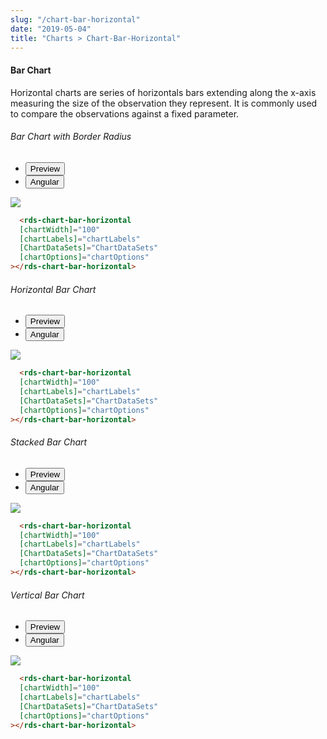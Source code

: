 ```yaml
---
slug: "/chart-bar-horizontal"
date: "2019-05-04"
title: "Charts > Chart-Bar-Horizontal"
---
```

<!-- CSS only -->
<link href="https://cdn.jsdelivr.net/npm/bootstrap@5.1.3/dist/css/bootstrap.min.css" rel="stylesheet" integrity="sha384-1BmE4kWBq78iYhFldvKuhfTAU6auU8tT94WrHftjDbrCEXSU1oBoqyl2QvZ6jIW3" crossorigin="anonymous">
<link rel="stylesheet" href="../assets/css/style-elements.css">

#### Bar Chart

<p class="">Horizontal charts are series of horizontals bars extending along the x-axis measuring the size of the observation they represent. It is commonly used to compare the observations against a fixed parameter.</p>

<!-- Bar Chart with Border Radius -->

<section class="py-4">
    <h6>Bar Chart with Border Radius</h6>
    <div class="py-3">
      <div class="cust-tabs">
        <ul class="nav nav-tabs" id="myTab" role="tablist">
          <li class="nav-item" role="presentation">
            <button class="nav-link active" id="PreviewBorder-tab" data-bs-toggle="tab" data-bs-target="#PreviewBorder" type="button" role="tab" aria-controls="PreviewBorder" aria-selected="true">Preview </button>
          </li>
          <li class="nav-item" role="presentation">
            <button class="nav-link" id="AngularBorder-tab" data-bs-toggle="tab" data-bs-target="#AngularBorder" type="button" role="tab" aria-controls="AngularBorder" aria-selected="false"><i class="bi bi-code-slash" style="font-size:1.0rem"></i>Angular</button>
          </li>
        </ul>
      </div>
      <div class="tab-content card border" id="myTabContent">
        <div class="tab-pane fade show active" id="PreviewBorder" role="tabpanel" aria-labelledby="PreviewBorder-tab">
         <div class="contents p-5">
              <div class="row">
                <div class="col-md-12">
                  <img src="/images/bar-chart-with-border-radius.png" class="img-fluid w-50">
                </div> 
               </div>
           </div>
                       
  </div>
         <div class="tab-pane fade show" id="AngularBorder" role="tabpanel" aria-labelledby="AngularBorder-tab">
          <div class="contents bg-code">
<div class="row m-0">

```html
  <rds-chart-bar-horizontal
  [chartWidth]="100"
  [chartLabels]="chartLabels"
  [ChartDataSets]="ChartDataSets"
  [chartOptions]="chartOptions"
></rds-chart-bar-horizontal>
```

</div>
          </div>
        </div>
      </div>
    </div>
  </section>

<!-- Horizontal Bar Chart -->

<section class="py-4">
    <h6>Horizontal Bar Chart</h6>
    <div class="py-3">
      <div class="cust-tabs">
        <ul class="nav nav-tabs" id="myTab" role="tablist">
          <li class="nav-item" role="presentation">
            <button class="nav-link active" id="PreviewBasic-tab" data-bs-toggle="tab" data-bs-target="#PreviewBasic" type="button" role="tab" aria-controls="PreviewBasic" aria-selected="true">Preview </button>
          </li>
          <li class="nav-item" role="presentation">
            <button class="nav-link" id="AngularBasic-tab" data-bs-toggle="tab" data-bs-target="#AngularBasic" type="button" role="tab" aria-controls="AngularBasic" aria-selected="false"><i class="bi bi-code-slash" style="font-size:1.0rem"></i>Angular</button>
          </li>
        </ul>
      </div>
      <div class="tab-content card border" id="myTabContent">
        <div class="tab-pane fade show active" id="PreviewBasic" role="tabpanel" aria-labelledby="PreviewBasic-tab">
         <div class="contents p-5">
              <div class="row">
                <div class="col-md-12">
                  <img src="/images/horizontal-bar-chart.png" class="img-fluid w-50">
                </div> 
               </div>
           </div>
                       
  </div>
         <div class="tab-pane fade show" id="AngularBasic" role="tabpanel" aria-labelledby="AngularBasic-tab">
          <div class="contents bg-code">
<div class="row m-0">

```html
  <rds-chart-bar-horizontal
  [chartWidth]="100"
  [chartLabels]="chartLabels"
  [ChartDataSets]="ChartDataSets"
  [chartOptions]="chartOptions"
></rds-chart-bar-horizontal>
```

</div>
          </div>
        </div>
      </div>
    </div>
  </section>

<!-- Stacked Bar Chart -->

<section class="py-4">
    <h6>Stacked Bar Chart </h6>
    <div class="py-3">
      <div class="cust-tabs">
        <ul class="nav nav-tabs" id="myTab" role="tablist">
          <li class="nav-item" role="presentation">
            <button class="nav-link active" id="PreviewStacked-tab" data-bs-toggle="tab" data-bs-target="#PreviewStacked" type="button" role="tab" aria-controls="PreviewStacked" aria-selected="true">Preview </button>
          </li>
          <li class="nav-item" role="presentation">
            <button class="nav-link" id="AngularStacked-tab" data-bs-toggle="tab" data-bs-target="#AngularStacked" type="button" role="tab" aria-controls="AngularStacked" aria-selected="false"><i class="bi bi-code-slash" style="font-size:1.0rem"></i>Angular</button>
          </li>
        </ul>
      </div>
      <div class="tab-content card border" id="myTabContent">
        <div class="tab-pane fade show active" id="PreviewStacked" role="tabpanel" aria-labelledby="PreviewStacked-tab">
         <div class="contents p-5">
              <div class="row">
                <div class="col-md-12">
                  <img src="/images/bar-stacked-chart.png" class="img-fluid w-50">
                </div> 
               </div>
           </div>
                       
  </div>
         <div class="tab-pane fade show" id="AngularStacked" role="tabpanel" aria-labelledby="AngularStacked-tab">
          <div class="contents bg-code">
<div class="row m-0">

```html
  <rds-chart-bar-horizontal
  [chartWidth]="100"
  [chartLabels]="chartLabels"
  [ChartDataSets]="ChartDataSets"
  [chartOptions]="chartOptions"
></rds-chart-bar-horizontal>
```

</div>
          </div>
        </div>
      </div>
    </div>
  </section>

<!-- Vertical Bar Chart   -->

<section class="py-4">
    <h6>Vertical Bar Chart </h6>
    <div class="py-3 mb-3">
      <div class="cust-tabs">
        <ul class="nav nav-tabs" id="myTab" role="tablist">
          <li class="nav-item" role="presentation">
            <button class="nav-link active" id="PreviewVertical-tab" data-bs-toggle="tab" data-bs-target="#PreviewVertical" type="button" role="tab" aria-controls="PreviewStacked" aria-selected="true">Preview </button>
          </li>
          <li class="nav-item" role="presentation">
            <button class="nav-link" id="AngularVertical-tab" data-bs-toggle="tab" data-bs-target="#AngularVertical" type="button" role="tab" aria-controls="AngularVertical" aria-selected="false"><i class="bi bi-code-slash" style="font-size:1.0rem"></i>Angular</button>
          </li>
        </ul>
      </div>
      <div class="tab-content card border" id="myTabContent">
        <div class="tab-pane fade show active" id="PreviewVertical" role="tabpanel" aria-labelledby="PreviewVertical-tab">
         <div class="contents p-5">
              <div class="row">
                <div class="col-md-12">
                  <img src="/images/bar-vertical-chart.png" class="img-fluid w-50">
                </div> 
               </div>
           </div>
                       
  </div>
         <div class="tab-pane fade show" id="AngularVertical" role="tabpanel" aria-labelledby="AngularVertical-tab">
          <div class="contents bg-code">
<div class="row m-0">

```html
  <rds-chart-bar-horizontal
  [chartWidth]="100"
  [chartLabels]="chartLabels"
  [ChartDataSets]="ChartDataSets"
  [chartOptions]="chartOptions"
></rds-chart-bar-horizontal>
```

</div>
          </div>
        </div>
      </div>
    </div>
  </section>

  <script src="https://cdn.jsdelivr.net/npm/bootstrap@5.1.3/dist/js/bootstrap.bundle.min.js" integrity="sha384-ka7Sk0Gln4gmtz2MlQnikT1wXgYsOg+OMhuP+IlRH9sENBO0LRn5q+8nbTov4+1p" crossorigin="anonymous"></script>